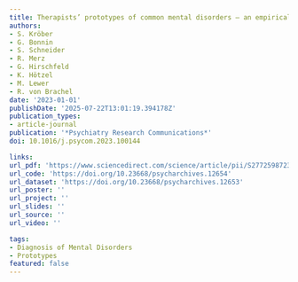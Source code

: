 ```yaml
---
title: Therapists’ prototypes of common mental disorders – an empirical identification
authors:
- S. Kröber
- G. Bonnin
- S. Schneider
- R. Merz
- G. Hirschfeld
- K. Hötzel
- M. Lewer
- R. von Brachel
date: '2023-01-01'
publishDate: '2025-07-22T13:01:19.394178Z'
publication_types:
- article-journal
publication: '*Psychiatry Research Communications*'
doi: 10.1016/j.psycom.2023.100144

links:
url_pdf: 'https://www.sciencedirect.com/science/article/pii/S2772598723000430/pdfft?md5=4d6d33cf21e6afe9b04701b6b4a4f3e9&pid=1-s2.0-S2772598723000430-main.pdf'
url_code: 'https://doi.org/10.23668/psycharchives.12654'
url_dataset: 'https://doi.org/10.23668/psycharchives.12653'
url_poster: ''
url_project: ''
url_slides: ''
url_source: ''
url_video: ''

tags:
- Diagnosis of Mental Disorders
- Prototypes
featured: false
---
```


